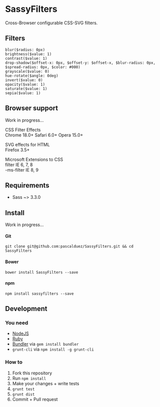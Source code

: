 # SassyFilters

Cross-Browser configurable CSS-SVG filters.

## Filters

`blur($radius: 0px)`  
`brightness($value: 1)`  
`contrast($value: 1)`  
`drop-shadow($offset-x: 0px, $offset-y: $offset-x, $blur-radius: 0px, $spread-radius: 0px, $color: #000)`  
`grayscale($value: 0)`  
`hue-rotate($angle: 0deg)`  
`invert($value: 0)`  
`opacity($value: 1)`  
`saturate($value: 1)`  
`sepia($value: 1)`  


## Browser support

Work in progress...

CSS Filter Effects  
Chrome 18.0+ Safari 6.0+ Opera 15.0+  

SVG effects for HTML  
Firefox 3.5+  

Microsoft Extensions to CSS  
filter IE 6, 7, 8  
-ms-filter IE 8, 9  

## Requirements

* Sass ~> 3.3.0

## Install

Work in progress...

#### Git

```
git clone git@github.com:pascalduez/SassyFilters.git && cd SassyFilters
```

#### Bower

```
bower install SassyFilters --save
```

#### npm

```
npm install sassyfilters --save
``` 

## Development

### You need

  * [NodeJS](http://nodejs.org)
  * [Ruby](https://www.ruby-lang.org)
  * [Bundler](http://bundler.io) via `gem install bundler`
  * `grunt-cli` via `npm install -g grunt-cli`

### How to

  1. Fork this repository
  2. Run `npm install`
  4. Make your changes + write tests
  3. `grunt test`
  3. `grunt dist`
  5. Commit + Pull request

